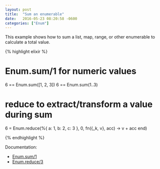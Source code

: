```yaml
---
layout: post
title:  "Sum an enumerable"
date:   2016-05-23 08:20:58 -0600
categories: ["Enum"]
---
```

This example shows how to sum a list, map, range, or other enumerable to calculate a total value.

{% highlight elixir %}

# Enum.sum/1 for numeric values
 6 == Enum.sum([1, 2, 3])
 6 == Enum.sum(1..3)
 
 # reduce to extract/transform a value during sum
 6 = Enum.reduce(%{ a: 1, b: 2, c: 3 }, 0, fn({_k, v}, acc) -> v + acc end)

{% endhighlight %}

Documentation:

- [Enum.sum/1](https://hexdocs.pm/elixir/Enum.html#sum/1)
- [Enum.reduce/3](https://hexdocs.pm/elixir/Enum.html#reduce/3)